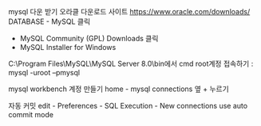 mysql 다운 받기
오라클 다운로드 사이트 https://www.oracle.com/downloads/
DATABASE - MySQL 클릭
- MySQL Community (GPL) Downloads 클릭
- MySQL Installer for Windows

C:\Program Files\MySQL\MySQL Server 8.0\bin에서 cmd
root계정 접속하기 : mysql -uroot –pmysql

mysql workbench
계정 만들기 home - mysql connections 옆 + 누르기

자동 커밋
edit - Preferences - SQL Execution - New connections use auto commit mode